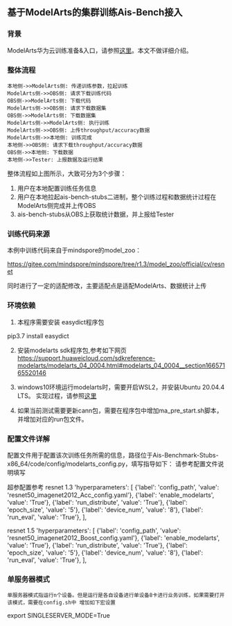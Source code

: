 ## 基于ModelArts的集群训练Ais-Bench接入

### 背景
ModelArts华为云训练准备&入口，请参照[这里](https://support.huaweicloud.com/TensorFlowdevg-cann202training1/atlasmprtg_13_0046.html)。本文不做详细介绍。
### 整体流程

```sequence
本地侧->>ModelArts侧: 传递训练参数，拉起训练
ModelArts侧->>OBS侧: 请求下载训练代码
OBS侧->>ModelArts侧: 下载代码
ModelArts侧->>OBS侧: 请求下载数据集
OBS侧->>ModelArts侧: 下载数据集
ModelArts侧->>ModelArts侧: 执行训练
ModelArts侧->>OBS侧: 上传throughput/accuracy数据
ModelArts侧->>本地侧: 训练完成
本地侧->>OBS侧: 请求下载throughput/accuracy数据
OBS侧->>本地侧: 下载数据
本地侧->>Tester: 上报数据及运行结果
```

整体流程如上图所示，大致可分为3个步骤：

1. 用户在本地配置训练任务信息
2. 用户在本地拉起ais-bench-stubs二进制，整个训练过程和数据统计过程在ModelArts侧完成并上传OBS
3. ais-bench-stubs从OBS上获取统计数据，并上报给Tester

### 训练代码来源

本例中训练代码来自于mindspore的model_zoo：

https://gitee.com/mindspore/mindspore/tree/r1.3/model_zoo/official/cv/resnet

同时进行了一定的适配修改，主要适配点是适配ModelArts、数据统计上传

### 环境依赖
1. 本程序需要安装 easydict程序包

pip3.7 install easydict

2. 安装modelarts sdk程序包,参考如下网页
https://support.huaweicloud.com/sdkreference-modelarts/modelarts_04_0004.html#modelarts_04_0004__section16657165520146

3. windows10环境运行modelarts时，需要开启WSL2，并安装Ubuntu 20.04.4 LTS。 实现过程，请参照[这里](https://blog.csdn.net/li1325169021/article/details/124285018)

4. 如果当前测试需要更新cann包，需要在程序包中增加ma_pre_start.sh脚本，并增加对应的run包文件。

### 配置文件详解

配置文件用于配置该次训练任务所需的信息，路径位于Ais-Benchmark-Stubs-x86_64/code/config/modelarts_config.py，填写指导如下：
请参考配置文件说明填写

超参配置参考
resnet 1.3
    'hyperparameters': [
        {'label': 'config_path', 'value': 'resnet50_imagenet2012_Acc_config.yaml'},
        {'label': 'enable_modelarts', 'value': 'True'},
        {'label': 'run_distribute', 'value': 'True'},
        {'label': 'epoch_size', 'value': '5'},
        {'label': 'device_num', 'value': '8'},
        {'label': 'run_eval', 'value': 'True'},
    ],

resnet 1.5
    'hyperparameters': [
        {'label': 'config_path', 'value': 'resnet50_imagenet2012_Boost_config.yaml'},
        {'label': 'enable_modelarts', 'value': 'True'},
        {'label': 'run_distribute', 'value': 'True'},
        {'label': 'epoch_size', 'value': '5'},
        {'label': 'device_num', 'value': '8'},
        {'label': 'run_eval', 'value': 'True'},
    ],

### 单服务器模式  
    单服务器模式指运行n个设备。但是运行是各自设备进行单设备8卡进行业务训练，如果需要打开该模式，需要在config.sh中 增加如下宏设置  
export SINGLESERVER_MODE=True  

